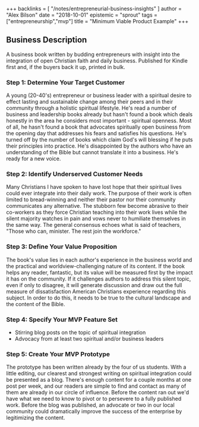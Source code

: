 +++
backlinks = [
  "/notes/entrepreneurial-business-insights"
]
author = "Alex Bilson"
date = "2018-10-01"
epistemic = "sprout"
tags = ["entrepreneurship","mvp"]
title = "Minimum Viable Product Example"
+++
## Business Description

A business book written by budding entrepreneurs with insight into the integration of open Christian faith and daily business.  Published for Kindle first and, if the buyers back it up, printed in bulk.

### Step 1: Determine Your Target Customer

A young (20-40's) entrepreneur or business leader with a spiritual desire to effect lasting and sustainable change among their peers and in their community through a holistic spiritual lifestyle.  He's read a number of business and leadership books already but hasn't found a book which deals honestly in the area he considers most important - spiritual openness.  Most of all, he hasn't found a book that advocates spiritually open business from the opening day that addresses his fears and satisfies his questions.  He's turned off by the number of books which claim God's will blessing if he puts their principles into practice.  He's disappointed by the authors who have an understanding of the Bible but cannot translate it into a business.  He's ready for a new voice.

### Step 2: Identify Underserved Customer Needs

Many Christians I have spoken to have lost hope that their spiritual lives could ever integrate into their daily work.  The purpose of their work is often limited to bread-winning and neither their pastor nor their community communicates any alternative.  The stubborn few become abrasive to their co-workers as they force Christian teaching into their work lives while the silent majority watches in pain and vows never to humiliate themselves in the same way.  The general consensus echoes what is said of teachers, "Those who can, minister.  The rest join the workforce."

### Step 3: Define Your Value Proposition

The book's value lies in each author's experience in the business world and the practical and worldview-challenging nature of its content.  If the book helps any reader, fantastic, but its value will be measured first by the impact it has on the community.  If it challenges authors to address this silent topic, even if only to disagree, it will generate discussion and draw out the full measure of dissatisfaction American Christians experience regarding this subject.  In order to do this, it needs to be true to the cultural landscape and the content of the Bible.

### Step 4: Specify Your MVP Feature Set

- Stirring blog posts on the topic of spiritual integration
- Advocacy from at least two spiritual and/or business leaders

### Step 5: Create Your MVP Prototype

The prototype has been written already by the four of us students.  With a little editing, our clearest and strongest writing on spiritual integration could be presented as a blog.  There's enough content for a couple months at one post per week, and our readers are simple to find and contact as many of them are already in our circle of influence.  Before the content ran out we'd have what we need to know to pivot or to persevere to a fully published work.  Before the blog was published, an advocate or two in our local community could dramatically improve the success of the enterprise by legitimizing the content.
